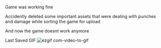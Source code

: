 Game was working fine

Accidently deleted some important assets that were dealing with punches and damage while sorting the game for upload

And now the game doesnt work anymore

Last Saved GIF
![ezgif com-video-to-gif](https://github.com/HiddenUser101/GodotGames-3.5.2-/assets/138999168/7bf848b3-466e-47d4-a276-a65b049d0361)

